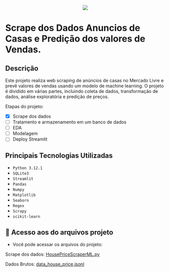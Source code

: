 <p align="center">
<img loading="lazy" src="http://img.shields.io/static/v1?label=STATUS&message=EM PROCESSO&color=yellow&style=for-the-badge"/>
</p>

# Scrape dos Dados Anuncios de Casas e Predição dos valores de Vendas.


## Descrição

Este projeto realiza web scraping de anúncios de casas no Mercado Livre e prevê valores de vendas usando um modelo de machine learning. O projeto é dividido em várias partes, incluindo coleta de dados, transformação de dados, análise exploratória e predição de preços.


Etapas do projeto:

- [x] Scrape dos dados
- [ ] Tratamento e armazenamento em um banco de dados
- [ ] EDA
- [ ] Modelagem
- [ ] Deploy Streamlit

## Principais Tecnologias Utilizadas

- ``Python 3.12.1``
- ``SQLite3``
- ``Streamlit``
- ``Pandas``
- ``Numpy``
- ``Matplotlib``
- ``Seaborn``
- ``Regex``
- ``Scrapy``
- ``scikit-learn``

## 📁 Acesso aos do  arquivos projeto

* Você pode acessar os arquivos do projeto:

Scrape dos dados: [HousePriceScraperML.py](https://github.com/RailanDeivid/Scraper_and_HousePricePredictor/blob/main/src/HousePriceScraper/spiders/HousePriceScraperML.py)

Dados Brutos: [data_house_price.jsonl](https://github.com/RailanDeivid/Scraper_and_HousePricePredictor/tree/main/data/raw)





